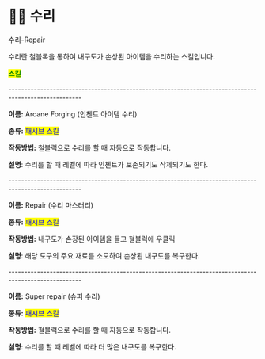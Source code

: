 # 👨‍🔧 수리

수리-Repair



수리란 철블록을 통하여 내구도가 손상된 아이템을 수리하는 스킬입니다.



<mark style="color:green;">**스킬**</mark>

\-----------------------------------------------------------------------------------------------------

**이름:** Arcane Forging (인첸트 아이템 수리)

**종류:** <mark style="color:blue;">패시브 스킬</mark>

**작동방법:** 철블럭으로 수리를 할 때 자동으로 작동합니다.

**설명**: 수리를 할 때 레벨에 따라 인첸트가 보존되기도 삭제되기도 한다.

\-----------------------------------------------------------------------------------------------------

**이름:** Repair (수리 마스터리)

**종류:** <mark style="color:blue;">패시브 스킬</mark>

**작동방법:** 내구도가 손장된 아이템을 들고 철블럭에 우클릭

**설명**: 해당 도구의 주요 재료를 소모하여 손상된 내구도를 복구한다.

\-----------------------------------------------------------------------------------------------------

**이름:** Super repair (슈퍼 수리)

**종류:** <mark style="color:blue;">패시브 스킬</mark>

**작동방법:** 철블럭으로 수리를 할 때 자동으로 작동합니다.

**설명**: 수리를 할 때 레벨에 따라 더 많은 내구도를 복구한다.
